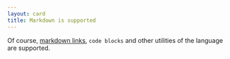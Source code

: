 ```yaml
---
layout: card
title: Markdown is supported
---
```


Of course, [markdown links](https://www.markdownguide.org/), `code blocks` and other utilities of the language are supported.